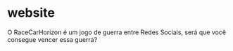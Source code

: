 # website
O RaceCarHorizon é um jogo de guerra entre Redes Sociais, será que você consegue vencer essa guerra?
